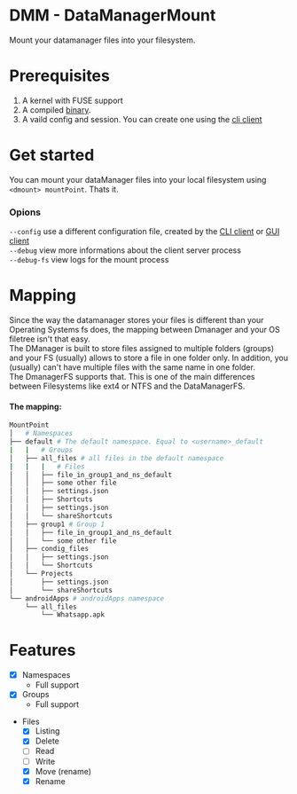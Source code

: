 # DMM - DataManagerMount
Mount your datamanager files into your filesystem.

# Prerequisites
1. A kernel with FUSE support
2. A compiled [binary](https://github.com/DataManager-Go/DMM---DataManagerMount/releases).
3. A vaild config and session. You can create one using the [cli client](https://github.com/DataManager-Go/DataManagerCLI)

# Get started
You can mount your dataManager files into your local filesystem using `<dmount> mountPoint`. Thats it.<br>

### Opions
`--config` use a different configuration file, created by the [CLI client](https://github.com/DataManager-Go/DataManagerCLI) or [GUI client](https://github.com/DataManager-Go/DataManagerGUI)<br>
`--debug` view more informations about the client server process<br>
`--debug-fs` view logs for the mount process<br>

# Mapping
Since the way the datamanager stores your files is different than your Operating Systems fs does, the mapping between Dmanager and your OS filetree isn't that easy.<br>
The DManager is built to store files assigned to multiple folders (groups) and your FS (usually) allows to store a file in one folder only. In addition, you (usually) can't have multiple files with the same name in one folder.<br>
The DmanagerFS supports that. This is one of the main differences between Filesystems like ext4 or NTFS and the DataManagerFS.<br>

#### The mapping:
```bash
MountPoint
│   # Namespaces
├── default # The default namespace. Equal to <username>_default
|   |   # Groups
│   ├── all_files # all files in the default namespace
|   |   |   # Files
│   │   ├── file_in_group1_and_ns_default
│   │   ├── some other file
│   │   ├── settings.json
│   │   ├── Shortcuts
│   │   ├── settings.json
│   │   └── shareShortcuts
│   ├── group1 # Group 1
│   │   ├── file_in_group1_and_ns_default
│   │   └── some other file
│   ├── condig_files
│   │   ├── settings.json
│   │   └── Shortcuts
│   └── Projects
│       ├── settings.json
│       └── shareShortcuts
└── androidApps # androidApps namespace
    └── all_files
        └── Whatsapp.apk
```

# Features
- [x] Namespaces
    - Full support
- [x] Groups
    - Full support
- Files
    - [x] Listing
    - [x] Delete
    - [ ] Read
    - [ ] Write
    - [x] Move (rename)
    - [x] Rename